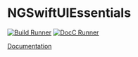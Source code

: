 # NGSwiftUIEssentials

[![Build Runner](https://github.com/NeoGolightly/NGSwiftUIEssentials/actions/workflows/build.yml/badge.svg)](https://github.com/NeoGolightly/NGSwiftUIEssentials/actions/workflows/build.yml)
[![DocC Runner](https://github.com/NeoGolightly/NGSwiftUIEssentials/actions/workflows/docc.yml/badge.svg)](https://github.com/NeoGolightly/NGSwiftUIEssentials/actions/workflows/docc.yml)

[Documentation](https://neogolightly.github.io/NGSwiftUIEssentials/documentation/ngswiftuiessentials/)
